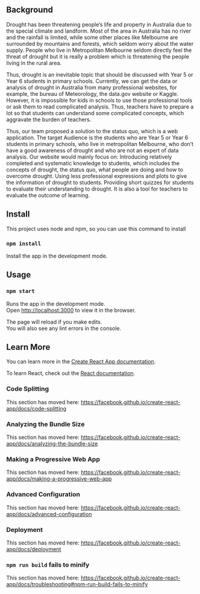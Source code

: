 ## Background
Drought has been threatening people’s life and property in Australia due to the special climate and landform. Most of the area in Australia has no river and the rainfall is limited, while some other places like Melbourne are surrounded by mountains and forests, which seldom worry about the water supply. People who live in Metropolitan Melbourne seldom directly feel the threat of drought but it is really a problem which is threatening the people living in the rural area. <br />

Thus, drought is an inevitable topic that should be discussed with Year 5 or Year 6 students in primary schools. Currently, we can get the data or analysis of drought in Australia from many professional websites, for example, the bureau of Meteorology, the data.gov website or Kaggle. However, it is impossible for kids in schools to use those professional tools or ask them to read complicated analysis. Thus, teachers have to prepare a lot so that students can understand some complicated concepts, which aggravate the burden of teachers.

Thus, our team proposed a solution to the status quo, which is a web application. The target Audience is the students who are Year 5 or Year 6 students in primary schools, who live in metropolitan Melbourne, who don’t have a good awareness of drought and who are not an expert of data analysis. Our website would mainly focus on:
Introducing relatively completed and systematic knowledge to students, which includes the concepts of drought, the status quo, what people are doing and how to overcome drought.
Using less professional expressions and plots to give the information of drought to students.
Providing short quizzes for students to evaluate their understanding to drought. It is also a tool for teachers to evaluate the outcome of learning.

## Install

This project uses node and npm, so you can use this command to install

### `npm install`

Install the app in the development mode.<br />

## Usage

### `npm start`

Runs the app in the development mode.<br />
Open [http://localhost:3000](http://localhost:3000) to view it in the browser.

The page will reload if you make edits.<br />
You will also see any lint errors in the console.

## Learn More

You can learn more in the [Create React App documentation](https://facebook.github.io/create-react-app/docs/getting-started).

To learn React, check out the [React documentation](https://reactjs.org/).

### Code Splitting

This section has moved here: https://facebook.github.io/create-react-app/docs/code-splitting

### Analyzing the Bundle Size

This section has moved here: https://facebook.github.io/create-react-app/docs/analyzing-the-bundle-size

### Making a Progressive Web App

This section has moved here: https://facebook.github.io/create-react-app/docs/making-a-progressive-web-app

### Advanced Configuration

This section has moved here: https://facebook.github.io/create-react-app/docs/advanced-configuration

### Deployment

This section has moved here: https://facebook.github.io/create-react-app/docs/deployment

### `npm run build` fails to minify

This section has moved here: https://facebook.github.io/create-react-app/docs/troubleshooting#npm-run-build-fails-to-minify
